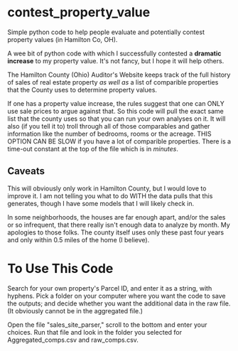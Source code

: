 # contest_property_value
Simple python code to help people evaluate and potentially contest property values (in Hamilton Co, OH).

A wee bit of python code with which I successfully contested a **dramatic increase** to my property value.  It's not fancy, but I hope it will help others.  

The Hamilton County (Ohio) Auditor's Website keeps track of the full history of sales of real estate property *as well as* a list of comparible properties that the County uses to determine property values.  

If one has a property value increase, the rules suggest that one can ONLY use sale prices to argue against that.  So this code will pull the exact same list that the county uses so that you can run your own analyses on it.  It will also (if you tell it to) troll through all of those comparables and gather information like the number of bedrooms, rooms or the acreage.  THIS OPTION CAN BE SLOW if you have a lot of comparible properties.  There is a time-out constant at the top of the file which is in *minutes*.   

## Caveats
This will obviously only work in Hamilton County, but I would love to improve it.
I am not telling you what to do WITH the data pulls that this generates, though I have some models that I will likely check in.

In some neighborhoods, the houses are far enough apart, and/or the sales or so infrequent, that there really isn't enough data to analyze by month.  My apologies to those folks.   The county itself uses only these past four years and only within 0.5 miles of the home (I believe).   

# To Use This Code

Search for your own property's Parcel ID, and enter it as a string, with hyphens.  Pick a folder on your computer where you want the code to save the outputs; and decide whether you want the additional data in the raw file.  (It obviously cannot be in the aggregated file.)  

Open the file "sales_site_parser," scroll to the bottom and enter your choices.  Run that file and look in the folder you selected for Aggregated_comps.csv and raw_comps.csv.  
 
